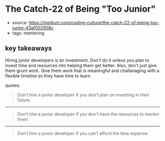 # The Catch-22 of Being "Too Junior"

* source: https://medium.com/coding-culture/the-catch-22-of-being-too-junior-43af002958c
* tags: mentoring

## key takeaways

Hiring junior developers is an investment. Don't do it unless you plan to invest time and resources into helping them get better. Also, don't just give them grunt work. Give them work that is meaningful and challanaging with a flexible timeline so they have time to learn.

quotes:

> Don’t hire a junior developer if you don’t plan on investing in their future.

---

> Don’t hire a junior developer if you don’t have the resources to mentor them.

---

> Don’t hire a junior developer if you can’t afford the time expense. 
